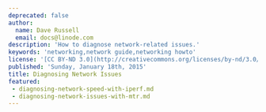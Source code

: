 ```yaml
---
deprecated: false
author:
  name: Dave Russell
  email: docs@linode.com
description: 'How to diagnose network-related issues.'
keywords: 'networking,network guide,networking howto'
license: '[CC BY-ND 3.0](http://creativecommons.org/licenses/by-nd/3.0/us/)'
published: 'Sunday, January 18th, 2015'
title: Diagnosing Network Issues
featured:
 - diagnosing-network-speed-with-iperf.md
 - diagnosing-network-issues-with-mtr.md
---
```

